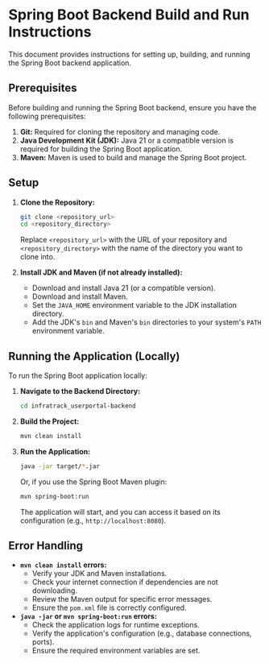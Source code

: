 # Spring Boot Backend Build and Run Instructions

This document provides instructions for setting up, building, and running the Spring Boot backend application.

## Prerequisites

Before building and running the Spring Boot backend, ensure you have the following prerequisites:

1.  **Git:** Required for cloning the repository and managing code.
2.  **Java Development Kit (JDK):** Java 21 or a compatible version is required for building the Spring Boot application.
3.  **Maven:** Maven is used to build and manage the Spring Boot project.

## Setup

1.  **Clone the Repository:**

    ```bash
    git clone <repository_url>
    cd <repository_directory>
    ```

    Replace `<repository_url>` with the URL of your repository and `<repository_directory>` with the name of the directory you want to clone into.

2.  **Install JDK and Maven (if not already installed):**

    * Download and install Java 21 (or a compatible version).
    * Download and install Maven.
    * Set the `JAVA_HOME` environment variable to the JDK installation directory.
    * Add the JDK's `bin` and Maven's `bin` directories to your system's `PATH` environment variable.

## Running the Application (Locally)

To run the Spring Boot application locally:

1.  **Navigate to the Backend Directory:**

    ```bash
    cd infratrack_userportal-backend
    ```

2.  **Build the Project:**

    ```bash
    mvn clean install
    ```

3.  **Run the Application:**

    ```bash
    java -jar target/*.jar
    ```

    Or, if you use the Spring Boot Maven plugin:

    ```bash
    mvn spring-boot:run
    ```

    The application will start, and you can access it based on its configuration (e.g., `http://localhost:8080`).

## Error Handling

* **`mvn clean install` errors:**
    * Verify your JDK and Maven installations.
    * Check your internet connection if dependencies are not downloading.
    * Review the Maven output for specific error messages.
    * Ensure the `pom.xml` file is correctly configured.
* **`java -jar` or `mvn spring-boot:run` errors:**
    * Check the application logs for runtime exceptions.
    * Verify the application's configuration (e.g., database connections, ports).
    * Ensure the required environment variables are set.
